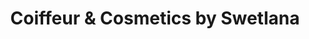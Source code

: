 ---
title: "Coiffeur & Cosmetics by Swetlana"
url: /luedenscheid/coiffeur-und-cosmetics-by-swetlana/
shop: Friseur
---